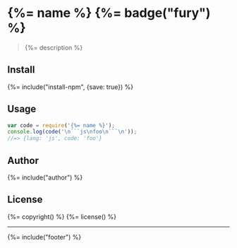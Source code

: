 # {%= name %} {%= badge("fury") %}

> {%= description %}

## Install
{%= include("install-npm", {save: true}) %}

## Usage

```js
var code = require('{%= name %}');
console.log(code('\n```js\nfoo\n```\n'));
//=> {lang: 'js', code: 'foo'}
```

## Author
{%= include("author") %}

## License
{%= copyright() %}
{%= license() %}

***

{%= include("footer") %}